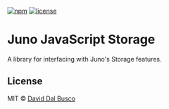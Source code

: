 [![npm][npm-badge]][npm-badge-url]
[![license][npm-license]][npm-license-url]

[npm-badge]: https://img.shields.io/npm/v/@junobuild/storage
[npm-badge-url]: https://www.npmjs.com/package/@junobuild/storage
[npm-license]: https://img.shields.io/npm/l/@junobuild/storage
[npm-license-url]: https://github.com/junobuild/juno-js/blob/main/LICENSE

# Juno JavaScript Storage

A library for interfacing with Juno's Storage features.

## License

MIT © [David Dal Busco](mailto:david.dalbusco@outlook.com)

[juno]: https://juno.build
